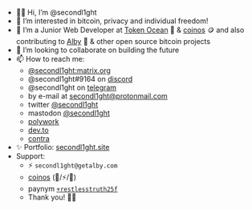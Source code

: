 - 👋🏼 Hi, I’m @secondl1ght
- 👀 I’m interested in bitcoin, privacy and individual freedom!
- 🌱 I’m a Junior Web Developer at [Token Ocean](https://tokenocean.io) 🌊 & [coinos](https://coinos.io) 🪙 and also contributing to [Alby](https://getalby.com) 🐝 & other open source bitcoin projects
- 💞️ I’m looking to collaborate on building the future
- 📫 How to reach me: 
  - [@secondl1ght:matrix.org](https://matrix.to/#/@secondl1ght:matrix.org)
  - @secondl1ght#9164 on [discord](https://discord.com/login)
  - @secondl1ght on [telegram](https://t.me/secondl1ght)
  - by e-mail at secondl1ght@protonmail.com
  - twitter [@secondl1ght](https://twitter.com/secondl1ght)
  - mastodon <a rel="me" href="https://bitcoinhackers.org/@secondl1ght">@secondl1ght</a>
  - [polywork](https://www.polywork.com/secondl1ght)
  - [dev.to](https://dev.to/secondl1ght)
  - [contra](https://contra.com/secondl1ght)
- ✨ Portfolio: [secondl1ght.site](https://secondl1ght.site)
- Support:
  - ⚡ `secondl1ght@getalby.com`
  - [coinos](https://coinos.io/secondl1ght) (🔗/⚡/🌊)
  - paynym [`+restlesstruth25f`](https://paynym.is/+restlesstruth25f)
  - Thank you! 🙌🏼

<!---
secondl1ght/secondl1ght is a ✨ special ✨ repository because its `README.md` (this file) appears on your GitHub profile.
You can click the Preview link to take a look at your changes.
--->
